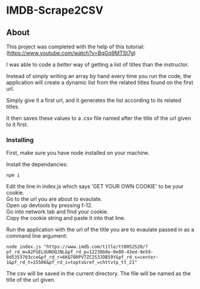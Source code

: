 # IMDB-Scrape2CSV

## About <a name = "about"></a>

This project was completed with the help of this tutorial: (https://www.youtube.com/watch?v=BqGq9MTSt7g)

I was able to code a *better* way of getting a list of titles than the instructor.

Instead of simply writing an array by hand every time you run the code, the application will create a dynamic list from the related titles found on the first url.

Simply give it a first url, and it generates the list according to its related titles.

It then saves these values to a .csv file named after the title of the url given to it first.



### Installing

First, make sure you have node installed on your machine.

Install the dependancies:
```
npm i
```

Edit the line in index.js which says 'GET YOUR OWN COOKIE' to be your cookie.\
Go to the url you are about to evaulate.\
Open up devtools by pressing f-12.\
Go into network tab and find your cookie.\
Copy the cookie string and paste it into that line.


Run the application with the url of the title you are to evaulate passed in as a command line argument:
```
node index.js "https://www.imdb.com/title/tt0052520/?pf_rd_m=A2FGELUUNOQJNL&pf_rd_p=12230b0e-0e00-43ed-9e59-8d5353703cce&pf_rd_r=6KQ70RPV7ZC2S3JDB59Y&pf_rd_s=center-1&pf_rd_t=15506&pf_rd_i=toptv&ref_=chttvtp_tt_21"
```

The csv will be saved in the current directory. The file will be named as the title of the url given.